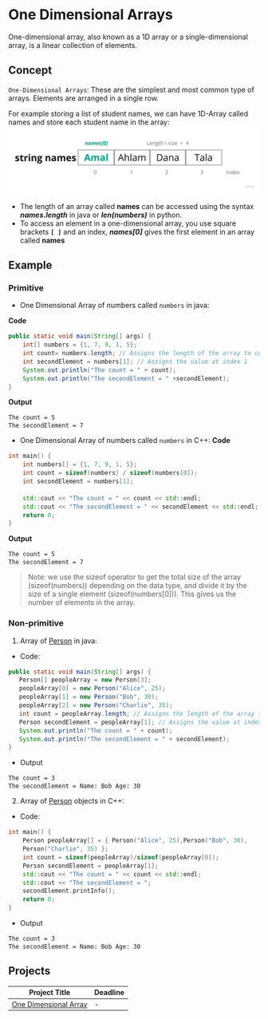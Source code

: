 # One Dimensional Arrays
One-dimensional array, also known as a 1D array or a single-dimensional array, is a linear collection of elements.
## Concept
`One-Dimensional Arrays`: These are the simplest and most common type of arrays. Elements are arranged in a single row. 

For example storing a list of student names, we can have 1D-Array called names and store each student name in the array:
<img width="910" alt="One Dimensional Arrays" src="https://github.com/SAFCSP-Team/data-structures-and-algorithms-bootcamp/blob/main/data-structures-and-algorithms-101/02-data-structures/01-arrays/images/One%20Dimensional%20Arrays.jpg">

- The length of an array called **names** can be accessed using the syntax ***names.length*** in java or ***len(numbers)*** in python.
- To access an element in a one-dimensional array, you use square brackets **`[ ]`** and an index, ***names[0]*** gives the first element in an array called **names**


## Example 

### Primitive 
- One Dimensional Array of numbers called `numbers` in java:

**Code**
```java
public static void main(String[] args) {
    int[] numbers = {1, 7, 9, 1, 5};
    int count= numbers.length; // Assigns the length of the array to count
    int secondElement = numbers[1]; // Assigns the value at index 1
    System.out.println("The count = " + count);
    System.out.println("The secondElement = " +secondElement);
}
```
**Output**
```
The count = 5
The secondElement = 7
```

- One Dimensional Array of numbers called `numbers` in C++: 
**Code** 
``` c++
int main() {
    int numbers[] = {1, 7, 9, 1, 5};
    int count = sizeof(numbers) / sizeof(numbers[0]);
    int secondElement = numbers[1];

    std::cout << "The count = " << count << std::endl;
    std::cout << "The secondElement = " << secondElement << std::endl;
    return 0;
}
```
**Output**
```
The count = 5
The secondElement = 7
```
> Note: we use the sizeof operator to get the total size of the array (sizeof(numbers)) depending on the data type, and divide it by the size of a single element (sizeof(numbers[0])). This gives us the number of elements in the array.


### Non-primitive
1. Array of [Person](https://github.com/SAFCSP-Team/data-structures-and-algorithms-bootcamp/blob/main/data-structures-and-algorithms-101/02-data-structures/01-arrays/code/Person.java) in java:
 - Code: 
 ``` java
public static void main(String[] args) {
    Person[] peopleArray = new Person[3];
    peopleArray[0] = new Person("Alice", 25);
    peopleArray[1] = new Person("Bob", 30);
    peopleArray[2] = new Person("Charlie", 35);
    int count = peopleArray.length; // Assigns the length of the array to count (3 in this case)
    Person secondElement = peopleArray[1]; // Assigns the value at index 2 to secondElement(the second object )
    System.out.println("The count = " + count);
    System.out.println("The secondElement = " + secondElement);
}
```
- Output
```
The count = 3
The secondElement = Name: Bob Age: 30
```

2. Array of [Person](https://github.com/SAFCSP-Team/data-structures-and-algorithms-bootcamp/blob/main/data-structures-and-algorithms-101/02-data-structures/01-arrays/code/person.cpp) objects in C++:
- Code: 
```C++
int main() {
    Person peopleArray[] = { Person("Alice", 25),Person("Bob", 30),
    Person("Charlie", 35) };
    int count = sizeof(peopleArray)/sizeof(peopleArray[0]);
    Person secondElement = peopleArray[1];
    std::cout << "The count = " << count << std::endl;
    std::cout << "The secondElement = ";
    secondElement.printInfo();
    return 0;
}
```
- Output
```
The count = 3
The secondElement = Name: Bob Age: 30
```

## Projects
|Project Title | Deadline |
|:-----------:|:-------------|
|[One Dimensional Array](https://github.com/SAFCSP-Team/data-structures-and-algorithms-bootcamp/blob/main/data-structures-and-algorithms-101/02-data-structures/01-arrays/projects/one-dimensional-arrays/README.md) | - | 




